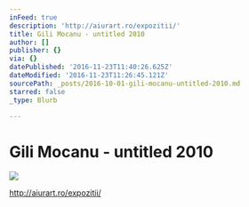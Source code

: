 ```yaml
---
inFeed: true
description: 'http://aiurart.ro/expozitii/'
title: Gili Mocanu - untitled 2010
author: []
publisher: {}
via: {}
datePublished: '2016-11-23T11:40:26.625Z'
dateModified: '2016-11-23T11:26:45.121Z'
sourcePath: _posts/2016-10-01-gili-mocanu-untitled-2010.md
starred: false
_type: Blurb

---
```

# Gili Mocanu - untitled 2010
![](https://the-grid-user-content.s3-us-west-2.amazonaws.com/32ede401-bd70-436d-ac77-972c65cf85d4.jpg)

http://aiurart.ro/expozitii/